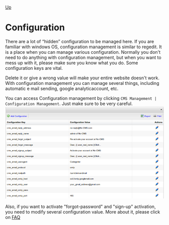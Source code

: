 [Up](../tutorial.md)

Configuration
=============
There are a lot of “hidden” configuration to be managed here. If you are familiar with windows OS, configuration management is similar to regedit. It is a place when you can manage various configuration. Normally you don't need to do anything with configuration management, but when you want to mess up with it, please make sure you know what you do. Some configuration keys are vital.

Delete it or give a wrong value will make your entire website doesn't work. With configuration management you can manage several things, including automatic e mail sending, google analyticaccount, etc.

You can access Configuration management by clicking `CMS Management | Configuration Management`. Just make sure to be very careful.
![Configuration Management](images/user_configuration_configuration_management.png "Figure 1. Configuration Management")

Also, if you want to activate "forgot-password" and "sign-up" activation, you need to modify several configuration value. More about it, please click on [FAQ](../faq/technical.md#email-sending)
